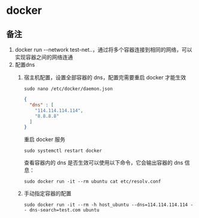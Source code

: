 # docker



## 备注

1. docker run --network test-net..，通过将多个容器连接到相同的网络，可以实现容器之间的网络连通
2. 配置dns
   1. 宿主机配置，设置全部容器的 dns，配置完需要重启 docker 才能生效

      `sudo nano /etc/docker/daemon.json`

      ```json
      {
        "dns" : [
          "114.114.114.114",
          "8.8.8.8"
        ]
      }
      ```

      重启 docker 服务

      `sudo systemctl restart docker`

      查看容器内的 dns 是否生效可以使用以下命令，它会输出容器的 dns 信息：

      `sudo docker run -it --rm ubuntu cat etc/resolv.conf`
    
    2. 手动指定容器的配置

        `sudo docker run -it --rm -h host_ubuntu --dns=114.114.114.114 -- dns-search=test.com ubuntu`
  